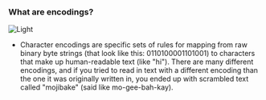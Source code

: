### What are encodings?
 ![Light](https://user-images.githubusercontent.com/12748752/126914730-b5b13ba9-4d20-4ebf-b0ed-231af4c8b984.png)

* Character encodings are specific sets of rules for mapping from raw binary byte strings (that look like this: 0110100001101001) to characters that make up human-readable text (like "hi"). There are many different encodings, and if you tried to read in text with a different encoding than the one it was originally written in, you ended up with scrambled text called "mojibake" (said like mo-gee-bah-kay).
